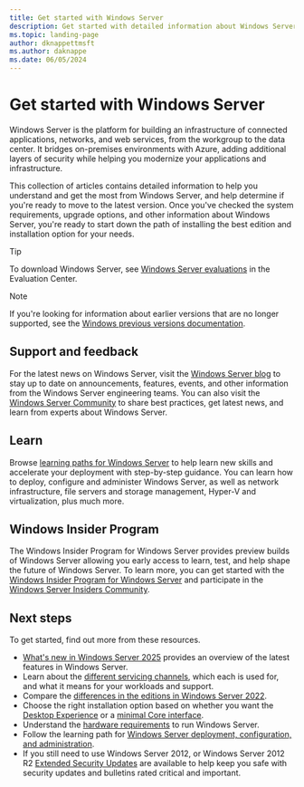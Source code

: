 ```yaml
---
title: Get started with Windows Server 
description: Get started with detailed information about Windows Server and get ready to deploy, upgrade, or migrate.
ms.topic: landing-page
author: dknappettmsft
ms.author: daknappe
ms.date: 06/05/2024
---
```


# Get started with Windows Server

Windows Server is the platform for building an infrastructure of connected applications, networks, and web services, from the workgroup to the data center. It bridges on-premises environments with Azure, adding additional layers of security while helping you modernize your applications and infrastructure.

This collection of articles contains detailed information to help you understand and get the most from Windows Server, and help determine if you're ready to move to the latest version. Once you've checked the system requirements, upgrade options, and other information about Windows Server, you're ready to start down the path of installing the best edition and installation option for your needs.

> [!TIP]
> To download Windows Server, see [Windows Server evaluations](https://www.microsoft.com/evalcenter/evaluate-windows-server-2025) in the Evaluation Center.

> [!NOTE]
> If you're looking for information about earlier versions that are no longer supported, see the [Windows previous versions documentation](/previous-versions/windows/).

## Support and feedback

For the latest news on Windows Server, visit the [Windows Server blog](https://cloudblogs.microsoft.com/windowsserver/) to stay up to date on announcements, features, events, and other information from the Windows Server engineering teams. You can also visit the [Windows Server Community](https://techcommunity.microsoft.com/t5/windows-server/ct-p/Windows-Server) to share best practices, get latest news, and learn from experts about Windows Server.

## Learn

Browse [learning paths for Windows Server](/training/browse/?source=learn&terms=Windows%20Server&resource_type=learning%20path) to help learn new skills and accelerate your deployment with step-by-step guidance. You can learn how to deploy, configure and administer Windows Server, as well as network infrastructure, file servers and storage management, Hyper-V and virtualization, plus much more.

## Windows Insider Program

The Windows Insider Program for Windows Server provides preview builds of Windows Server allowing you early access to learn, test, and help shape the future of Windows Server. To learn more, you can get started with the [Windows Insider Program for Windows Server](https://insider.windows.com/for-business-getting-started-server) and participate in the [Windows Server Insiders Community](https://techcommunity.microsoft.com/t5/windows-server-insiders/bd-p/WindowsServerInsiders).

## Next steps

To get started, find out more from these resources.

* [What's new in Windows Server 2025](whats-new-windows-server-2025.md) provides an overview of the latest features in Windows Server.
* Learn about the [different servicing channels](../get-started/servicing-channels-comparison.md), which each is used for, and what it means for your workloads and support.
* Compare the [differences in the editions in Windows Server 2022](../get-started/editions-comparison-windows-server-2022.md).
* Choose the right installation option based on whether you want the [Desktop Experience](Getting-Started-with-Server-with-Desktop-Experience.md) or a [minimal Core interface](Getting-Started-with-Server-Core.md).
* Understand the [hardware requirements](../get-started/hardware-requirements.md) to run Windows Server.
* Follow the learning path for [Windows Server deployment, configuration, and administration](/training/paths/windows-server-deployment-configuration-administration/).
* If you still need to use Windows Server 2012, or Windows Server 2012 R2 [Extended Security Updates](extended-security-updates-overview.md) are available to help keep you safe with security updates and bulletins rated critical and important.

